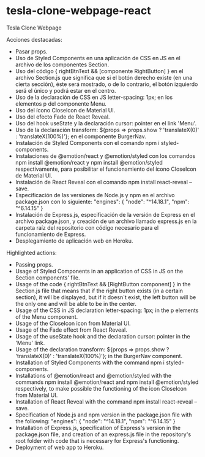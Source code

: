 # tesla-clone-webpage-react
Tesla Clone Webpage

Acciones destacadas:

- Pasar props.
- Uso de Styled Components en una aplicación de CSS en JS en el archivo de los componentes Section.
- Uso del código { rightBtnText && [componente RightButton] }
en el archivo Section.js que significa que si el botón derecho existe (en una cierta sección), éste será mostrado, o de lo contrario, el botón izquierdo será el único y podrá estar en el centro.
- Uso de la declaración de CSS en JS letter-spacing: 1px; en los elementos p del componente Menu.
- Uso del ícono CloseIcon de Material UI.
- Uso del efecto Fade de React Reveal.
- Uso del hook useState y la declaración cursor: pointer en el link 'Menu'.
- Uso de la declaración transform: ${props => props.show ? 'translateX(0)' : 'translateX(100%)'}; en el componente BurgerNav.
- Instalación de Styled Components con el comando npm i styled-components.
- Instalaciones de @emotion/react y @emotion/styled con los comandos npm install @emotion/react y npm install @emotion/styled respectivamente, para posibilitar el funcionamiento del ícono CloseIcon de Material UI.
- Instalación de React Reveal con el comando npm install react-reveal –save.
- Especificación de las versiones de Node.js y npm en el archivo package.json con lo siguiente: "engines": {
    "node": "^14.18.1",
    "npm": "^6.14.15"
  }
- Instalación de Express.js, especificación de la versión de Express en el archivo package.json, y creación de un archivo llamado express.js en la carpeta raíz del repositorio con código necesario para el funcionamiento de Express.
- Desplegamiento de aplicación web en Heroku.

Highlighted actions:

- Passing props.
- Usage of Styled Components in an application of CSS in JS on the Section components' file.
- Usage of the code { rightBtnText && [RightButton component] }
in the Section.js file that means that if the right button exists (in a certain section), it will be displayed, but if it doesn´t exist, the left button will be the only one and will be able to be in the center.
- Usage of the CSS in JS declaration letter-spacing: 1px; in the p elements of the Menu component.
- Usage of the CloseIcon icon from Material UI.
- Usage of the Fade effect from React Reveal.
- Usage of the useState hook and the declaration cursor: pointer in the 'Menu' link.
- Usage of the declaration transform: ${props => props.show ? 'translateX(0)' : 'translateX(100%)'}; in the BurgerNav component.
- Installation of Styled Components with the command npm i styled-components.
- Installations of @emotion/react and @emotion/styled with the commands npm install @emotion/react and npm install @emotion/styled respectively, to make possible the functioning of the icon CloseIcon from Material UI.
- Installation of React Reveal with the command npm install react-reveal –save.
- Specification of Node.js and npm version in the package.json file with the following: "engines": {
    "node": "^14.18.1",
    "npm": "^6.14.15"
  }
- Installation of Express.js, specification of Express's version in the package.json file, and creation of an express.js file in the repository's root folder with code that is necessary for Express's functioning.
- Deployment of web app to Heroku.
